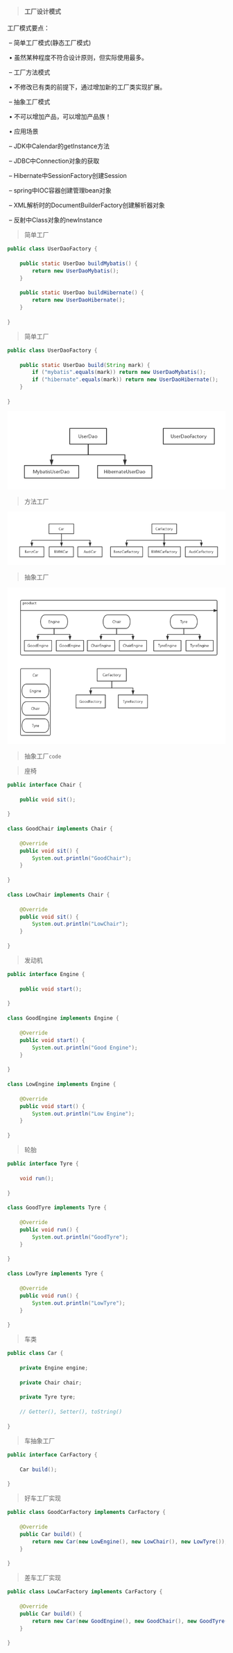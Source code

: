 > #### 工厂设计模式

工厂模式要点：

​	– 简单工厂模式(静态工厂模式)

​		• 虽然某种程度不符合设计原则，但实际使用最多。

​	– 工厂方法模式

​		• 不修改已有类的前提下，通过增加新的工厂类实现扩展。

​	– 抽象工厂模式

​		• 不可以增加产品，可以增加产品族！

​		• 应用场景

​			– JDK中Calendar的getInstance方法

​			– JDBC中Connection对象的获取

​			– Hibernate中SessionFactory创建Session

​			– spring中IOC容器创建管理bean对象

​			– XML解析时的DocumentBuilderFactory创建解析器对象

​			– 反射中Class对象的newInstance

> 简单工厂

```java
public class UserDaoFactory {

	public static UserDao buildMybatis() {
		return new UserDaoMybatis();
	}
    
    public static UserDao buildHibernate() {
		return new UserDaoHibernate();
	}
	
}
```

> 简单工厂

```java
public class UserDaoFactory {

	public static UserDao build(String mark) {
		if ("mybatis".equals(mark)) return new UserDaoMybatis();
		if ("hibernate".equals(mark)) return new UserDaoHibernate();
	}
    
}
```

![](img/SimplenessFactory.png)

> 方法工厂



![](img/MethodFactory.png)

> 抽象工厂

![](img/AbstractFactory.png)

> 抽象工厂`code`

> 座椅

```java
public interface Chair {

	public void sit();
	
}

class GoodChair implements Chair {

	@Override
	public void sit() {
		System.out.println("GoodChair");
	}

}

class LowChair implements Chair {

	@Override
	public void sit() {
		System.out.println("LowChair");
	}

}
```

> 发动机

```java
public interface Engine {

	public void start();
	
}

class GoodEngine implements Engine {

	@Override
	public void start() {
		System.out.println("Good Engine");
	}
	
}

class LowEngine implements Engine {
	
	@Override
	public void start() {
		System.out.println("Low Engine");
	}
	
}
```

> 轮胎

```java
public interface Tyre {

	void run();

}

class GoodTyre implements Tyre {

	@Override
	public void run() {
		System.out.println("GoodTyre");
	}

}

class LowTyre implements Tyre {

	@Override
	public void run() {
		System.out.println("LowTyre");
	}

}
```

> 车类

```java
public class Car {

	private Engine engine;

	private Chair chair;

	private Tyre tyre;

	// Getter(), Setter(), toString()
    
}
```

> 车抽象工厂

```java
public interface CarFactory {

	Car build();
	
}
```

> 好车工厂实现

```java
public class GoodCarFactory implements CarFactory {

	@Override
	public Car build() {
		return new Car(new LowEngine(), new LowChair(), new LowTyre());
	}

}
```

> 差车工厂实现

```java
public class LowCarFactory implements CarFactory {

	@Override
	public Car build() {
		return new Car(new GoodEngine(), new GoodChair(), new GoodTyre());
	}

}
```


